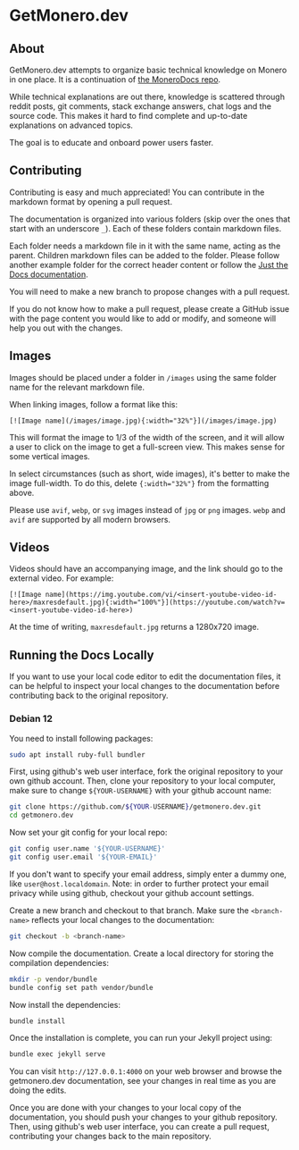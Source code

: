 # GetMonero.dev

## About

GetMonero.dev attempts to organize basic technical knowledge on Monero in one place. It is a continuation of [the MoneroDocs repo](https://github.com/monerodocs/md).

While technical explanations are out there, knowledge is scattered through reddit posts, git comments, stack exchange answers, chat logs and the source code. This makes it hard to find complete and up-to-date explanations on advanced topics.

The goal is to educate and onboard power users faster.

## Contributing

Contributing is easy and much appreciated! You can contribute in the markdown format by opening a pull request.

The documentation is organized into various folders (skip over the ones that start with an underscore `_`). Each of these folders contain markdown files.

Each folder needs a markdown file in it with the same name, acting as the parent. Children markdown files can be added to the folder. Please follow another example folder for the correct header content or follow the [Just the Docs documentation](https://just-the-docs.com/).

You will need to make a new branch to propose changes with a pull request.

If you do not know how to make a pull request, please create a GitHub issue with the page content you would like to add or modify, and someone will help you out with the changes.

## Images

Images should be placed under a folder in `/images` using the same folder name for the relevant markdown file.

When linking images, follow a format like this:

`[![Image name](/images/image.jpg){:width="32%"}](/images/image.jpg)`

This will format the image to 1/3 of the width of the screen, and it will allow a user to click on the image to get a full-screen view. This makes sense for some vertical images.

In select circumstances (such as short, wide images), it's better to make the image full-width. To do this, delete `{:width="32%"}` from the formatting above.

Please use `avif`, `webp`, or `svg` images instead of `jpg` or `png` images. `webp` and `avif` are supported by all modern browsers.

## Videos

Videos should have an accompanying image, and the link should go to the external video. For example:

`[![Image name](https://img.youtube.com/vi/<insert-youtube-video-id-here>/maxresdefault.jpg){:width="100%"}](https://youtube.com/watch?v=<insert-youtube-video-id-here>)`

At the time of writing, `maxresdefault.jpg` returns a 1280x720 image.

## Running the Docs Locally

If you want to use your local code editor to edit the documentation files, it can be helpful to inspect your local changes to the documentation before contributing back to the original repository.

### Debian 12

You need to install following packages:

```bash
sudo apt install ruby-full bundler
```

First, using github's web user interface, fork the original repository to your own github account.  Then, clone your repository to your local computer, make sure to change `${YOUR-USERNAME}` with your github account name:

```bash
git clone https://github.com/${YOUR-USERNAME}/getmonero.dev.git
cd getmonero.dev
```

Now set your git config for your local repo:

```bash
git config user.name '${YOUR-USERNAME}'
git config user.email '${YOUR-EMAIL}'
```

If you don't want to specify your email address, simply enter a dummy one, like `user@host.localdomain`.  Note: in order to further protect your email privacy while using github, checkout your github account settings.

Create a new branch and checkout to that branch.  Make sure the `<branch-name>` reflects your local changes to the documentation:

```bash
git checkout -b <branch-name>
```

Now compile the documentation.  Create a local directory for storing the compilation dependencies:

```bash
mkdir -p vendor/bundle
bundle config set path vendor/bundle
```

Now install the dependencies:

```bash
bundle install
```

Once the installation is complete, you can run your Jekyll project using:

```bash
bundle exec jekyll serve
```

You can visit `http://127.0.0.1:4000` on your web browser and browse the getmonero.dev documentation, see your changes in real time as you are doing the edits.

Once you are done with your changes to your local copy of the documentation, you should push your changes to your github repository.  Then, using github's web user interface, you can create a pull request, contributing your changes back to the main repository.
